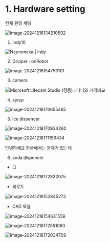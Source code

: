 # 1. Hardware setting





전체 환경 세팅

![image-20241218134210602](C:\Users\ksw86\AppData\Roaming\Typora\typora-user-images\image-20241218134210602.png)



1. Indy10

![Neuromeka | Indy](https://static.wixstatic.com/media/a83c47_21a2aa63525740eb91c42eb65c98edf3~mv2.png/v1/crop/x_667,y_1101,w_1108,h_1777/fill/w_162,h_260,al_c,q_85,usm_0.66_1.00_0.01,enc_avif,quality_auto/INDY10.png)







2. Gripper : onRobot

![image-20241218154753101](C:\Users\ksw86\AppData\Roaming\Typora\typora-user-images\image-20241218154753101.png)

3. camera

![Microsoft Lifecam Studio (정품) : 다나와 가격비교](https://img.danawa.com/prod_img/500000/865/354/img/1354865_1.jpg?_v=20211220101025)

4. syrup

![image-20241218170655485](C:\Users\ksw86\AppData\Roaming\Typora\typora-user-images\image-20241218170655485.png)



5. ice dispencer



![image-20241218170934260](C:\Users\ksw86\AppData\Roaming\Typora\typora-user-images\image-20241218170934260.png)



![image-20241218171156434](C:\Users\ksw86\AppData\Roaming\Typora\typora-user-images\image-20241218171156434.png)

안녕하세요 한글에서는 문제가 없는데

6. soda dispencer

- [ ] 

![image-20241218172832075](C:\Users\ksw86\AppData\Roaming\Typora\typora-user-images\image-20241218172832075.png)



- 회로도

![image-20241218152845273](C:\Users\ksw86\AppData\Roaming\Typora\typora-user-images\image-20241218152845273.png)



- CAD 모델

![image-20241218154631559](C:\Users\ksw86\AppData\Roaming\Typora\typora-user-images\image-20241218154631559.png)





![image-20241218172551090](C:\Users\ksw86\AppData\Roaming\Typora\typora-user-images\image-20241218172551090.png)





![image-20241218172034709](C:\Users\ksw86\AppData\Roaming\Typora\typora-user-images\image-20241218172034709.png)

